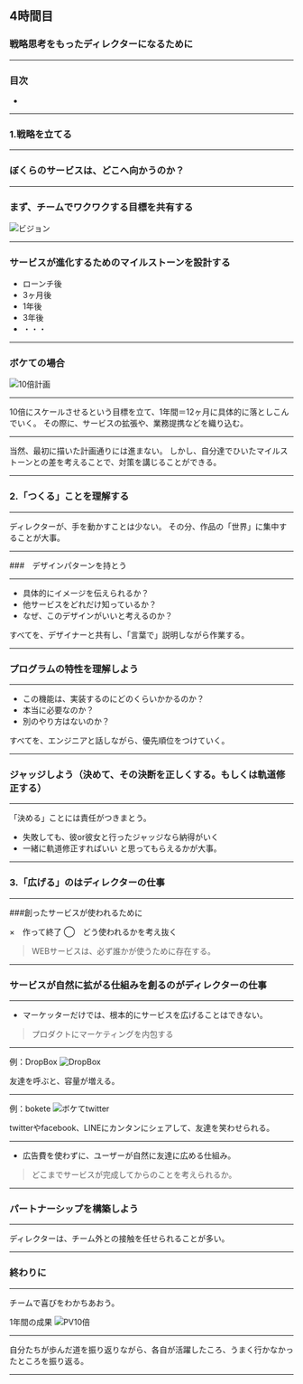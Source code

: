 ## 4時間目
### 戦略思考をもったディレクターになるために

---
### 目次
- 

---

### 1.戦略を立てる

---

### ぼくらのサービスは、どこへ向かうのか？

---

### まず、チームでワクワクする目標を共有する

![ビジョン](images/vision.jpg)　


---

### サービスが進化するためのマイルストーンを設計する

- ローンチ後
- 3ヶ月後
- 1年後
- 3年後
- ・・・

---

### ボケての場合

![10倍計画](images/bokete10.jpg)　

---

10倍にスケールさせるという目標を立て、1年間＝12ヶ月に具体的に落としこんでいく。
その際に、サービスの拡張や、業務提携などを織り込む。

---

当然、最初に描いた計画通りには進まない。
しかし、自分達でひいたマイルストーンとの差を考えることで、対策を講じることができる。

---

### 2.「つくる」ことを理解する

---

ディレクターが、手を動かすことは少ない。
その分、作品の「世界」に集中することが大事。

---

###　デザインパターンを持とう

---

- 具体的にイメージを伝えられるか？
- 他サービスをどれだけ知っているか？
- なぜ、このデザインがいいと考えるのか？

すべてを、デザイナーと共有し、「言葉で」説明しながら作業する。

---

### プログラムの特性を理解しよう

---

- この機能は、実装するのにどのくらいかかるのか？
- 本当に必要なのか？
- 別のやり方はないのか？

すべてを、エンジニアと話しながら、優先順位をつけていく。

---

### ジャッジしよう（決めて、その決断を正しくする。もしくは軌道修正する）

---

「決める」ことには責任がつきまとう。

- 失敗しても、彼or彼女と行ったジャッジなら納得がいく
- 一緒に軌道修正すればいい
と思ってもらえるかが大事。

---

### 3.「広げる」のはディレクターの仕事

---

###創ったサービスが使われるために

×　作って終了
◯　どう使われるかを考え抜く

> WEBサービスは、必ず誰かが使うために存在する。

---

### サービスが自然に拡がる仕組みを創るのがディレクターの仕事

---

- マーケッターだけでは、根本的にサービスを広げることはできない。

> プロダクトにマーケティングを内包する

---

例：DropBox
![DropBox](images/dropboxoffer.jpg)　

友達を呼ぶと、容量が増える。

---

例：bokete
![ボケてtwitter](images/boketetwitter.jpg)　

twitterやfacebook、LINEにカンタンにシェアして、友達を笑わせられる。

---

- 広告費を使わずに、ユーザーが自然に友達に広める仕組み。
> どこまでサービスが完成してからのことを考えられるか。

---


### パートナーシップを構築しよう

---

ディレクターは、チーム外との接触を任せられることが多い。



---

### 終わりに

---

チームで喜びをわかちあおう。

1年間の成果
![PV10倍](images/boketepv.jpg)　

---

自分たちが歩んだ道を振り返りながら、各自が活躍したころ、うまく行かなかったところを振り返る。

---




